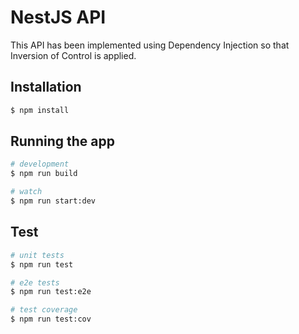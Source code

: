 # NestJS API

This API has been implemented using Dependency Injection so that Inversion of Control is applied.

## Installation

```bash
$ npm install
```

## Running the app

```bash
# development
$ npm run build

# watch 
$ npm run start:dev

```

## Test

```bash
# unit tests
$ npm run test

# e2e tests
$ npm run test:e2e

# test coverage
$ npm run test:cov
```